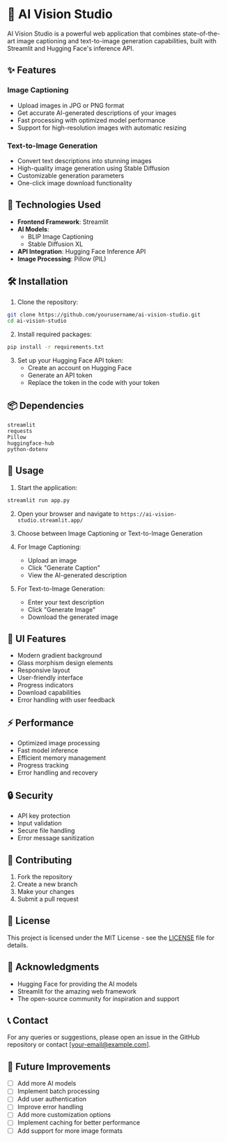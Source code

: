 # 🎨 AI Vision Studio

AI Vision Studio is a powerful web application that combines state-of-the-art image captioning and text-to-image generation capabilities, built with Streamlit and Hugging Face's inference API.

## ✨ Features

### Image Captioning
- Upload images in JPG or PNG format
- Get accurate AI-generated descriptions of your images
- Fast processing with optimized model performance
- Support for high-resolution images with automatic resizing

### Text-to-Image Generation
- Convert text descriptions into stunning images
- High-quality image generation using Stable Diffusion
- Customizable generation parameters
- One-click image download functionality

## 🚀 Technologies Used

- **Frontend Framework**: Streamlit
- **AI Models**: 
  - BLIP Image Captioning
  - Stable Diffusion XL
- **API Integration**: Hugging Face Inference API
- **Image Processing**: Pillow (PIL)

## 🛠️ Installation

1. Clone the repository:
```bash
git clone https://github.com/yourusername/ai-vision-studio.git
cd ai-vision-studio
```

2. Install required packages:
```bash
pip install -r requirements.txt
```

3. Set up your Hugging Face API token:
   - Create an account on Hugging Face
   - Generate an API token
   - Replace the token in the code with your token

## 📦 Dependencies

```
streamlit
requests
Pillow
huggingface-hub
python-dotenv
```

## 🚀 Usage

1. Start the application:
```bash
streamlit run app.py
```

2. Open your browser and navigate to `https://ai-vision-studio.streamlit.app/`

3. Choose between Image Captioning or Text-to-Image Generation

4. For Image Captioning:
   - Upload an image
   - Click "Generate Caption"
   - View the AI-generated description

5. For Text-to-Image Generation:
   - Enter your text description
   - Click "Generate Image"
   - Download the generated image

## 🎨 UI Features

- Modern gradient background
- Glass morphism design elements
- Responsive layout
- User-friendly interface
- Progress indicators
- Download capabilities
- Error handling with user feedback

## ⚡ Performance

- Optimized image processing
- Fast model inference
- Efficient memory management
- Progress tracking
- Error handling and recovery

## 🔒 Security

- API key protection
- Input validation
- Secure file handling
- Error message sanitization

## 🤝 Contributing

1. Fork the repository
2. Create a new branch
3. Make your changes
4. Submit a pull request

## 📄 License

This project is licensed under the MIT License - see the [LICENSE](LICENSE) file for details.

## 🙏 Acknowledgments

- Hugging Face for providing the AI models
- Streamlit for the amazing web framework
- The open-source community for inspiration and support

## 📞 Contact

For any queries or suggestions, please open an issue in the GitHub repository or contact [your-email@example.com].

## 🔮 Future Improvements

- [ ] Add more AI models
- [ ] Implement batch processing
- [ ] Add user authentication
- [ ] Improve error handling
- [ ] Add more customization options
- [ ] Implement caching for better performance
- [ ] Add support for more image formats
